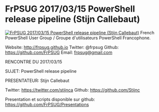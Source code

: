 # FrPSUG 2017/03/15 PowerShell release pipeline (Stijn Callebaut)

[![FrPSUG 2017/03/15 PowerShell release pipeline (Stijn Callebaut)](https://i4.ytimg.com/vi/WJ140S4mCfM/hqdefault.jpg "FrPSUG 2017/03/15 PowerShell release pipeline (Stijn Callebaut)")](https://www.youtube.com/watch?v=WJ140S4mCfM)
French PowerShell User Group / Groupe d'utilisateurs PowerShell Francophone.

Website: http://frpsug.github.io
Twitter: @frpsug
Github: https://github.com/FrPSUG
Email: frpsug@gmail.com


RENCONTRE DU 2017/03/15

SUJET: PowerShell release pipeline

PRESENTATEUR: Stijn Callebaut

Twitter: https://twitter.com/stijnca
Github: https://github.com/Stijnc



Presentation et scripts disponible sur github: https://github.com/FrPSUG/Presentations


